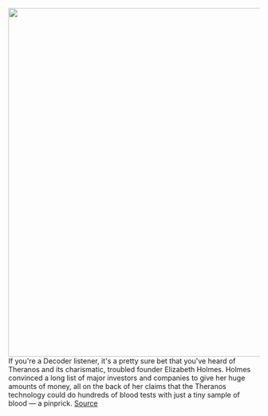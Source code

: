 <img src='https://cdn.vox-cdn.com/thumbor/mb6TPCG0WB6UmfISS6Ai7TtEKuc=/0x0:2050x1367/1200x675/filters:focal(861x520:1189x848)/cdn.vox-cdn.com/uploads/chorus_image/image/69919653/VRG_Decoder_JohnCarreyrou_s.0.jpg' width='700px' /><br/>
If you're a Decoder listener, it's a pretty sure bet that you've heard of Theranos and its charismatic, troubled founder Elizabeth Holmes. Holmes convinced a long list of major investors and companies to give her huge amounts of money, all on the back of her claims that the Theranos technology could do hundreds of blood tests with just a tiny sample of blood — a pinprick.
<a href='https://www.theverge.com/2021/9/28/22697263/john-carreyrou-theranos-elizabeth-holmes-decoder'> Source <a/>